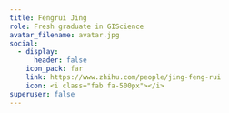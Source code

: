 ```yaml
---
title: Fengrui Jing
role: Fresh graduate in GIScience
avatar_filename: avatar.jpg
social:
  - display:
      header: false
    icon_pack: far
    link: https://www.zhihu.com/people/jing-feng-rui
    icon: <i class="fab fa-500px"></i>
superuser: false
---
```

